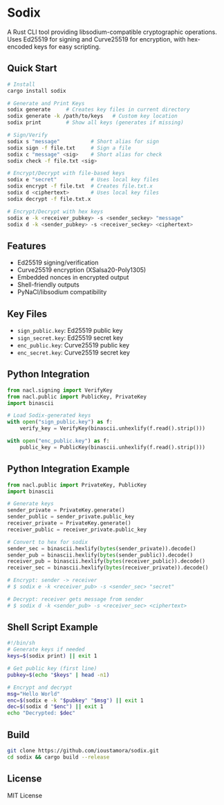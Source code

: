 # Sodix

A Rust CLI tool providing libsodium-compatible cryptographic operations. Uses Ed25519 for signing and Curve25519 for encryption, with hex-encoded keys for easy scripting.

## Quick Start

```bash
# Install
cargo install sodix

# Generate and Print Keys
sodix generate     # Creates key files in current directory
sodix generate -k /path/to/keys   # Custom key location
sodix print        # Show all keys (generates if missing)

# Sign/Verify
sodix s "message"          # Short alias for sign
sodix sign -f file.txt     # Sign a file
sodix c "message" <sig>    # Short alias for check
sodix check -f file.txt <sig>

# Encrypt/Decrypt with file-based keys
sodix e "secret"           # Uses local key files
sodix encrypt -f file.txt  # Creates file.txt.x
sodix d <ciphertext>       # Uses local key files
sodix decrypt -f file.txt.x

# Encrypt/Decrypt with hex keys
sodix e -k <receiver_pubkey> -s <sender_seckey> "message"
sodix d -k <sender_pubkey> -s <receiver_seckey> <ciphertext>
```

## Features

- Ed25519 signing/verification
- Curve25519 encryption (XSalsa20-Poly1305)
- Embedded nonces in encrypted output
- Shell-friendly outputs
- PyNaCl/libsodium compatibility

## Key Files

- `sign_public.key`: Ed25519 public key
- `sign_secret.key`: Ed25519 secret key
- `enc_public.key`: Curve25519 public key
- `enc_secret.key`: Curve25519 secret key

## Python Integration

```python
from nacl.signing import VerifyKey
from nacl.public import PublicKey, PrivateKey
import binascii

# Load Sodix-generated keys
with open("sign_public.key") as f:
    verify_key = VerifyKey(binascii.unhexlify(f.read().strip()))

with open("enc_public.key") as f:
    public_key = PublicKey(binascii.unhexlify(f.read().strip()))
```

## Python Integration Example
```python
from nacl.public import PrivateKey, PublicKey
import binascii

# Generate keys
sender_private = PrivateKey.generate()
sender_public = sender_private.public_key
receiver_private = PrivateKey.generate()
receiver_public = receiver_private.public_key

# Convert to hex for sodix
sender_sec = binascii.hexlify(bytes(sender_private)).decode()
sender_pub = binascii.hexlify(bytes(sender_public)).decode()
receiver_pub = binascii.hexlify(bytes(receiver_public)).decode()
receiver_sec = binascii.hexlify(bytes(receiver_private)).decode()

# Encrypt: sender -> receiver
# $ sodix e -k <receiver_pub> -s <sender_sec> "secret"

# Decrypt: receiver gets message from sender
# $ sodix d -k <sender_pub> -s <receiver_sec> <ciphertext>
```

## Shell Script Example

```bash
#!/bin/sh
# Generate keys if needed
keys=$(sodix print) || exit 1

# Get public key (first line)
pubkey=$(echo "$keys" | head -n1)

# Encrypt and decrypt
msg="Hello World"
enc=$(sodix e -k "$pubkey" "$msg") || exit 1
dec=$(sodix d "$enc") || exit 1
echo "Decrypted: $dec"
```

## Build

```bash
git clone https://github.com/ioustamora/sodix.git
cd sodix && cargo build --release
```

## License

MIT License
